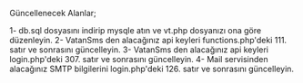 Güncellenecek Alanlar;

1- db.sql dosyasını indirip mysqle atın ve vt.php dosyanızı ona göre düzenleyin.
2- VatanSms den alacağınız api keyleri functions.php'deki 111. satır ve sonrasını güncelleyin.
3- VatanSms den alacağınız api keyleri login.php'deki 307. satır ve sonrasını güncelleyin.
4- Mail servisinden alacağınız SMTP bilgilerini login.php'deki 126. satır ve sonrasını güncelleyin.
